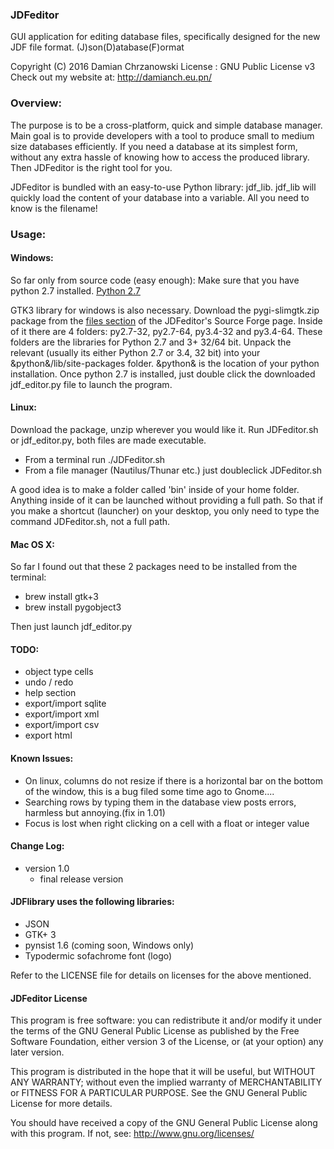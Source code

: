 ### JDFeditor
GUI application for editing database files,
specifically designed for the new JDF file format.
(J)son(D)atabase(F)ormat

Copyright (C) 2016 Damian Chrzanowski
License : GNU Public License v3
Check out my website at: http://damianch.eu.pn/

### Overview:
The purpose is to be a cross-platform, quick and simple database manager.
Main goal is to provide developers with a tool
to produce small to medium size databases efficiently.
If you need a database at its simplest form, without any
extra hassle of knowing how to access the produced library.
Then JDFeditor is the right tool for you.

JDFeditor is bundled with an easy-to-use Python library: jdf_lib.
jdf_lib will quickly load the content of your database into a variable.
All you need to know is the filename!


### Usage:

#### Windows:

So far only from source code (easy enough):
Make sure that you have python 2.7 installed.  [Python 2.7](https://www.python.org/download/releases/2.7/)

GTK3 library for windows is also necessary. Download the pygi-slimgtk.zip package from
the [files section](https://sourceforge.net/projects/jdfeditor/files/) of the JDFeditor's Source Forge page.
Inside of it there are 4 folders: py2.7-32, py2.7-64, py3.4-32 and py3.4-64.
These folders are the libraries for Python 2.7 and 3+ 32/64 bit.
Unpack the relevant (usually its either Python 2.7 or 3.4, 32 bit) into your &python&/lib/site-packages folder.
&python& is the location of your python installation.
Once python 2.7 is installed, just double click the downloaded jdf_editor.py file to launch the program.


#### Linux:

Download the package, unzip wherever you would like it. Run JDFeditor.sh or jdf_editor.py,
both files are made executable.

* From a terminal run   ./JDFeditor.sh
* From a file manager (Nautilus/Thunar etc.) just doubleclick JDFeditor.sh

A good idea is to make a folder called 'bin' inside of your home folder.
Anything inside of it can be launched without providing a full path.
So that if you make a shortcut (launcher) on your desktop,
you only need to type the command JDFeditor.sh, not a full path.


#### Mac OS X:

So far I found out that these 2 packages need to be installed from the terminal:

* brew install gtk+3
* brew install pygobject3

 Then just launch jdf_editor.py


#### TODO:

* object type cells
* undo / redo
* help section
* export/import sqlite
* export/import xml
* export/import csv
* export html


#### Known Issues:
* On linux, columns do not resize if there is a horizontal bar on the bottom of the window, this is a bug filed some time ago to Gnome....
* Searching rows by typing them in the database view posts errors, harmless but annoying.(fix in 1.01)
* Focus is lost when right clicking on a cell with a float or integer value


#### Change Log:

* version 1.0
    * final release version



#### JDFlibrary uses the following libraries:

* JSON
* GTK+ 3
* pynsist 1.6  (coming soon, Windows only)
* Typodermic sofachrome font (logo)

Refer to the LICENSE file for details on licenses for the above mentioned.


#### JDFeditor License

This program is free software: you can redistribute it and/or modify
it under the terms of the GNU General Public License as published by
the Free Software Foundation, either version 3 of the License, or
(at your option) any later version.

This program is distributed in the hope that it will be useful,
but WITHOUT ANY WARRANTY; without even the implied warranty of
MERCHANTABILITY or FITNESS FOR A PARTICULAR PURPOSE.  See the
GNU General Public License for more details.

You should have received a copy of the GNU General Public License
along with this program. If not, see:
http://www.gnu.org/licenses/

